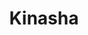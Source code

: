 ---
home: true
title: Kinasha
heroText: Kinasha
tagline: Heigher an heigher
actionText: 前端博客 →
actionLink: /basics/
features:
- title: About Me
  details: Mechanical Student,Self-learner and ByteDancer 
- title: My wechat
  details: AllenZhangweicheng
footer: MIT Licensed | Copyright © 2021-present Kinasha
---